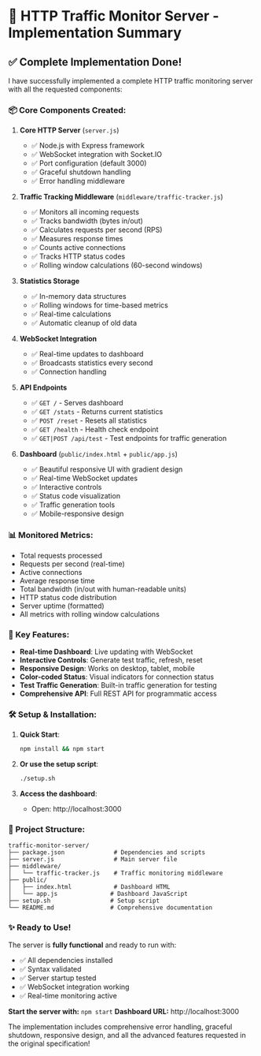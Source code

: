 # 🚀 HTTP Traffic Monitor Server - Implementation Summary

## ✅ Complete Implementation Done!

I have successfully implemented a complete HTTP traffic monitoring server with all the requested components:

### 📦 Core Components Created:

1. **Core HTTP Server** (`server.js`)
   - ✅ Node.js with Express framework
   - ✅ WebSocket integration with Socket.IO
   - ✅ Port configuration (default 3000)
   - ✅ Graceful shutdown handling
   - ✅ Error handling middleware

2. **Traffic Tracking Middleware** (`middleware/traffic-tracker.js`)
   - ✅ Monitors all incoming requests
   - ✅ Tracks bandwidth (bytes in/out)
   - ✅ Calculates requests per second (RPS)
   - ✅ Measures response times
   - ✅ Counts active connections
   - ✅ Tracks HTTP status codes
   - ✅ Rolling window calculations (60-second windows)

3. **Statistics Storage**
   - ✅ In-memory data structures
   - ✅ Rolling windows for time-based metrics
   - ✅ Real-time calculations
   - ✅ Automatic cleanup of old data

4. **WebSocket Integration**
   - ✅ Real-time updates to dashboard
   - ✅ Broadcasts statistics every second
   - ✅ Connection handling

5. **API Endpoints**
   - ✅ `GET /` - Serves dashboard
   - ✅ `GET /stats` - Returns current statistics
   - ✅ `POST /reset` - Resets all statistics
   - ✅ `GET /health` - Health check endpoint
   - ✅ `GET|POST /api/test` - Test endpoints for traffic generation

6. **Dashboard** (`public/index.html` + `public/app.js`)
   - ✅ Beautiful responsive UI with gradient design
   - ✅ Real-time WebSocket updates
   - ✅ Interactive controls
   - ✅ Status code visualization
   - ✅ Traffic generation tools
   - ✅ Mobile-responsive design

### 📊 Monitored Metrics:

- Total requests processed
- Requests per second (real-time)
- Active connections
- Average response time
- Total bandwidth (in/out with human-readable units)
- HTTP status code distribution
- Server uptime (formatted)
- All metrics with rolling window calculations

### 🎯 Key Features:

- **Real-time Dashboard**: Live updating with WebSocket
- **Interactive Controls**: Generate test traffic, refresh, reset
- **Responsive Design**: Works on desktop, tablet, mobile
- **Color-coded Status**: Visual indicators for connection status
- **Test Traffic Generation**: Built-in traffic generation for testing
- **Comprehensive API**: Full REST API for programmatic access

### 🛠️ Setup & Installation:

1. **Quick Start**:
   ```bash
   npm install && npm start
   ```

2. **Or use the setup script**:
   ```bash
   ./setup.sh
   ```

3. **Access the dashboard**:
   - Open: http://localhost:3000

### 📁 Project Structure:
```
traffic-monitor-server/
├── package.json              # Dependencies and scripts
├── server.js                 # Main server file
├── middleware/
│   └── traffic-tracker.js    # Traffic monitoring middleware
├── public/
│   ├── index.html            # Dashboard HTML
│   └── app.js               # Dashboard JavaScript
├── setup.sh                 # Setup script
└── README.md                # Comprehensive documentation
```

### ✨ Ready to Use!

The server is **fully functional** and ready to run with:
- ✅ All dependencies installed
- ✅ Syntax validated
- ✅ Server startup tested
- ✅ WebSocket integration working
- ✅ Real-time monitoring active

**Start the server with:** `npm start`
**Dashboard URL:** http://localhost:3000

The implementation includes comprehensive error handling, graceful shutdown, responsive design, and all the advanced features requested in the original specification!